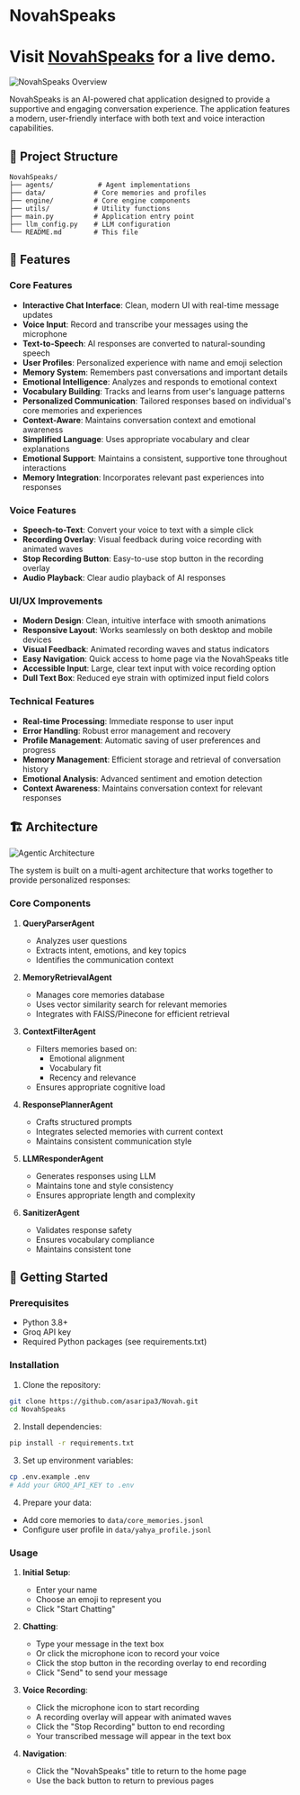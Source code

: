 # NovahSpeaks
# Visit [NovahSpeaks](https://13.58.115.238/) for a live demo.
![NovahSpeaks Overview](Demo/overview.png)

NovahSpeaks is an AI-powered chat application designed to provide a supportive and engaging conversation experience. The application features a modern, user-friendly interface with both text and voice interaction capabilities.

## 📁 Project Structure

```
NovahSpeaks/
├── agents/           # Agent implementations
├── data/            # Core memories and profiles
├── engine/          # Core engine components
├── utils/           # Utility functions
├── main.py          # Application entry point
├── llm_config.py    # LLM configuration
└── README.md        # This file
```

## 🌟 Features

### Core Features
- **Interactive Chat Interface**: Clean, modern UI with real-time message updates
- **Voice Input**: Record and transcribe your messages using the microphone
- **Text-to-Speech**: AI responses are converted to natural-sounding speech
- **User Profiles**: Personalized experience with name and emoji selection
- **Memory System**: Remembers past conversations and important details
- **Emotional Intelligence**: Analyzes and responds to emotional context
- **Vocabulary Building**: Tracks and learns from user's language patterns
- **Personalized Communication**: Tailored responses based on individual's core memories and experiences
- **Context-Aware**: Maintains conversation context and emotional awareness
- **Simplified Language**: Uses appropriate vocabulary and clear explanations
- **Emotional Support**: Maintains a consistent, supportive tone throughout interactions
- **Memory Integration**: Incorporates relevant past experiences into responses

### Voice Features
- **Speech-to-Text**: Convert your voice to text with a simple click
- **Recording Overlay**: Visual feedback during voice recording with animated waves
- **Stop Recording Button**: Easy-to-use stop button in the recording overlay
- **Audio Playback**: Clear audio playback of AI responses

### UI/UX Improvements
- **Modern Design**: Clean, intuitive interface with smooth animations
- **Responsive Layout**: Works seamlessly on both desktop and mobile devices
- **Visual Feedback**: Animated recording waves and status indicators
- **Easy Navigation**: Quick access to home page via the NovahSpeaks title
- **Accessible Input**: Large, clear text input with voice recording option
- **Dull Text Box**: Reduced eye strain with optimized input field colors

### Technical Features
- **Real-time Processing**: Immediate response to user input
- **Error Handling**: Robust error management and recovery
- **Profile Management**: Automatic saving of user preferences and progress
- **Memory Management**: Efficient storage and retrieval of conversation history
- **Emotional Analysis**: Advanced sentiment and emotion detection
- **Context Awareness**: Maintains conversation context for relevant responses

## 🏗️ Architecture

![Agentic Architecture](Demo/architecture.png)

The system is built on a multi-agent architecture that works together to provide personalized responses:

### Core Components

1. **QueryParserAgent**
   - Analyzes user questions
   - Extracts intent, emotions, and key topics
   - Identifies the communication context

2. **MemoryRetrievalAgent**
   - Manages core memories database
   - Uses vector similarity search for relevant memories
   - Integrates with FAISS/Pinecone for efficient retrieval

3. **ContextFilterAgent**
   - Filters memories based on:
     - Emotional alignment
     - Vocabulary fit
     - Recency and relevance
   - Ensures appropriate cognitive load

4. **ResponsePlannerAgent**
   - Crafts structured prompts
   - Integrates selected memories with current context
   - Maintains consistent communication style

5. **LLMResponderAgent**
   - Generates responses using LLM
   - Maintains tone and style consistency
   - Ensures appropriate length and complexity

6. **SanitizerAgent**
   - Validates response safety
   - Ensures vocabulary compliance
   - Maintains consistent tone

## 🚀 Getting Started

### Prerequisites
- Python 3.8+
- Groq API key
- Required Python packages (see requirements.txt)

### Installation

1. Clone the repository:
```bash
git clone https://github.com/asaripa3/Novah.git
cd NovahSpeaks
```

2. Install dependencies:
```bash
pip install -r requirements.txt
```

3. Set up environment variables:
```bash
cp .env.example .env
# Add your GROQ_API_KEY to .env
```

4. Prepare your data:
- Add core memories to `data/core_memories.jsonl`
- Configure user profile in `data/yahya_profile.jsonl`

### Usage

1. **Initial Setup**:
   - Enter your name
   - Choose an emoji to represent you
   - Click "Start Chatting"

2. **Chatting**:
   - Type your message in the text box
   - Or click the microphone icon to record your voice
   - Click the stop button in the recording overlay to end recording
   - Click "Send" to send your message

3. **Voice Recording**:
   - Click the microphone icon to start recording
   - A recording overlay will appear with animated waves
   - Click the "Stop Recording" button to end recording
   - Your transcribed message will appear in the text box

4. **Navigation**:
   - Click the "NovahSpeaks" title to return to the home page
   - Use the back button to return to previous pages
